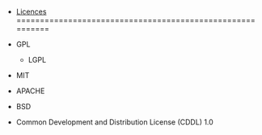 - [Licences](https://opensource.org/licenses/alphabetical)
==========================================================

- GPL
    - LGPL

- MIT
- APACHE
- BSD

-  Common Development and Distribution License (CDDL) 1.0

